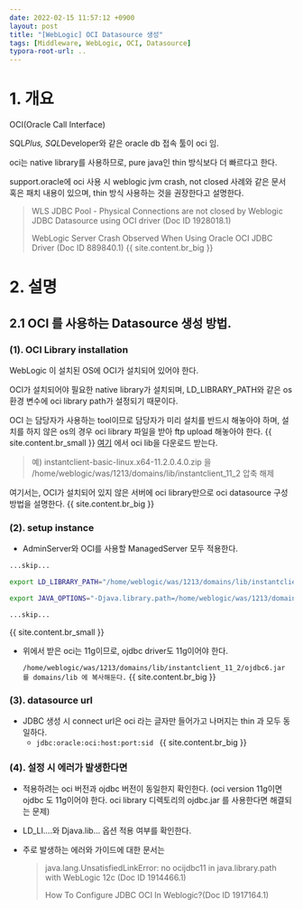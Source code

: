 ```yaml
---
date: 2022-02-15 11:57:12 +0900
layout: post
title: "[WebLogic] OCI Datasource 생성"
tags: [Middleware, WebLogic, OCI, Datasource]
typora-root-url: ..
---
```



# 1. 개요

OCI(Oracle Call Interface)

SQL*Plus, SQL*Developer와 같은 oracle db 접속 툴이 oci 임.

oci는 native library를 사용하므로, pure java인 thin 방식보다 더 빠르다고 한다.

support.oracle에 oci 사용 시 weblogic jvm crash, not closed 사례와 같은 문서 혹은 패치 내용이 있으며, thin 방식 사용하는 것을 권장한다고 설명한다.

> WLS JDBC Pool - Physical Connections are not closed by Weblogic JDBC Datasource using OCI driver (Doc ID 1928018.1)
>
> WebLogic Server Crash Observed When Using Oracle OCI JDBC Driver (Doc ID 889840.1)
{{ site.content.br_big }}
# 2. 설명

## 2.1 OCI 를 사용하는 Datasource 생성 방법.

### (1). OCI Library installation

WebLogic 이 설치된 OS에 OCI가 설치되어 있어야 한다.

OCI가 설치되어야 필요한 native library가 설치되며, LD_LIBRARY_PATH와 같은 os 환경 변수에 oci library path가 설정되기 때문이다.

OCI 는 담당자가 사용하는 tool이므로 담당자가 미리 설치를 반드시 해놓아야 하며, 설치를 하지 않은 os의 경우 oci library 파일을 받아 ftp upload 해놓아야 한다.
{{ site.content.br_small }}
[여기](http://www.oracle.com/technetwork/database/features/instant-client/index-097480.html) 에서 oci lib을 다운로드 받는다.

>  예) instantclient-basic-linux.x64-11.2.0.4.0.zip 을 /home/weblogic/was/1213/domains/lib/instantclient_11_2 압축 해제

여기서는, OCI가 설치되어 있지 않은 서버에 oci library만으로 oci datasource 구성 방법을 설명한다.
{{ site.content.br_big }}
### (2). setup instance

* AdminServer와 OCI를 사용할 ManagedServer 모두 적용한다.

```sh
...skip...

export LD_LIBRARY_PATH="/home/weblogic/was/1213/domains/lib/instantclient_11_2:${LD_LIBRARY_PTH}"

export JAVA_OPTIONS="-Djava.library.path=/home/weblogic/was/1213/domains/lib/instantclient_11_2 ${JAVA_OPTIONS}"

...skip...
```
{{ site.content.br_small }}
* 위에서 받은 oci는 11g이므로, ojdbc driver도 11g이어야 한다.

  `/home/weblogic/was/1213/domains/lib/instantclient_11_2/ojdbc6.jar 를 domains/lib 에 복사해둔다.`
{{ site.content.br_big }}
### (3). datasource url

* JDBC 생성 시 connect url은 oci 라는 글자만 들어가고 나머지는 thin 과 모두 동일하다.
  * `jdbc:oracle:oci:host:port:sid `
{{ site.content.br_big }}
### (4). 설정 시 에러가 발생한다면

* 적용하려는 oci 버전과 ojdbc 버전이 동일한지 확인한다. (oci version 11g이면 ojdbc 도 11g이어야 한다. oci library 디렉토리의 ojdbc.jar 를 사용한다면 해결되는 문제)

* LD_LI....와 Djava.lib... 옵션 적용 여부를 확인한다.

* 주로 발생하는 에러와 가이드에 대한 문서는

  > java.lang.UnsatisfiedLinkError: no ocijdbc11 in java.library.path with WebLogic 12c (Doc ID 1914466.1)
  >
  > How To Configure JDBC OCI In Weblogic?(Doc ID 1917164.1)
